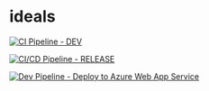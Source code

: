 # ideals

[![CI Pipeline - DEV](https://github.com/Proj-IDEALS/ideals/actions/workflows/dev-pipeline.yml/badge.svg)](https://github.com/Proj-IDEALS/ideals/actions/workflows/dev-pipeline.yml)

[![CI/CD Pipeline - RELEASE](https://github.com/Proj-IDEALS/ideals/actions/workflows/release-pipeline.yml/badge.svg)](https://github.com/Proj-IDEALS/ideals/actions/workflows/release-pipeline.yml)

[![Dev Pipeline - Deploy to Azure Web App Service](https://github.com/Proj-IDEALS/ideals/actions/workflows/Deploy-to-azure-dev.yml/badge.svg)](https://github.com/Proj-IDEALS/ideals/actions/workflows/Deploy-to-azure-dev.yml)
